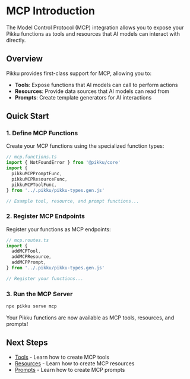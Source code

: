 # MCP Introduction

The Model Control Protocol (MCP) integration allows you to expose your Pikku functions as tools and resources that AI models can interact with directly.

## Overview

Pikku provides first-class support for MCP, allowing you to:

- **Tools**: Expose functions that AI models can call to perform actions
- **Resources**: Provide data sources that AI models can read from
- **Prompts**: Create template generators for AI interactions

## Quick Start

### 1. Define MCP Functions

Create your MCP functions using the specialized function types:

```typescript
// mcp.functions.ts
import { NotFoundError } from '@pikku/core'
import {
  pikkuMCPPromptFunc,
  pikkuMCPResourceFunc,
  pikkuMCPToolFunc,
} from '../.pikku/pikku-types.gen.js'

// Example tool, resource, and prompt functions...
```

### 2. Register MCP Endpoints

Register your functions as MCP endpoints:

```typescript
// mcp.routes.ts
import {
  addMCPTool,
  addMCPResource,
  addMCPPrompt,
} from '../.pikku/pikku-types.gen.js'

// Register your functions...
```

### 3. Run the MCP Server

```bash
npx pikku serve mcp
```

Your Pikku functions are now available as MCP tools, resources, and prompts!

## Next Steps

- [Tools](./tools.md) - Learn how to create MCP tools
- [Resources](./resources.md) - Learn how to create MCP resources  
- [Prompts](./prompts.md) - Learn how to create MCP prompts